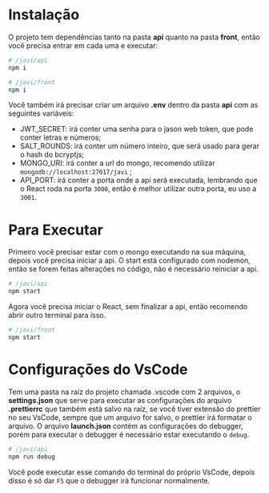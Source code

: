 # Instalação

O projeto tem dependências tanto na pasta **api** quanto na pasta **front**, então você precisa entrar em cada uma e executar:

```bash
# /javi/api
npm i

# /javi/front
npm i
```

Você também irá precisar criar um arquivo **.env** dentro da pasta **api** com as seguintes variáveis:

- JWT_SECRET: irá conter uma senha para o jason web token, que pode conter letras e números;
- SALT_ROUNDS: irá conter um número inteiro, que será usado para gerar o hash do bcryptjs;
- MONGO_URI: irá conter a url do mongo, recomendo utilizar `mongodb://localhost:27017/javi` ;
- API_PORT: irá conter a porta onde a api será executada, lembrando que o React roda na porta `3000`, então é melhor utilizar outra porta, eu uso a `3001`.

# Para Executar

Primeiro você precisar estar com o mongo executando na sua máquina, depois você precisa iniciar a api. O start está configurado com nodemon, então se forem feitas alterações no código, não é necessário reiniciar a api.

```bash
# /javi/api
npm start
```

Agora você precisa iniciar o React, sem finalizar a api, então recomendo abrir outro terminal para isso.

```bash
# /javi/front
npm start
```

# Configurações do VsCode

Tem uma pasta na raíz do projeto chamada .vscode com 2 arquivos, o **settings.json** que serve para executar as configurações do arquivo **.prettierrc** que também está salvo na raíz, se você tiver extensão do prettier no seu VsCode, sempre que um arquivo for salvo, o prettier irá formatar o arquivo. O arquivo **launch.json** contém as configurações do debugger, porém para executar o debugger é necessário estar executando o `debug`.

```bash
# /javi/api
npm run debug
```

Você pode executar esse comando do terminal do próprio VsCode, depois disso é só dar `F5` que o debugger irá funcionar normalmente.
